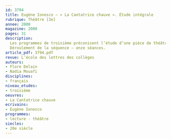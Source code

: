 ```yaml
---
id: 3794
title: Eugène Ionesco – « La Cantatrice chauve ». Étude intégrale
rubrique: Théâtre [3e]
annee: 2000
magazine: 2000
pages: 31
description: 
  Les programmes de troisième préconisent l’étude d’une pièce de théâtre du XXe siècle. Ils mettent également l’accent sur la pratique de l’oral, sur l’apprentissage de l’argumentation et recommandent le choix d’au moins une œuvre humoristique. L’étude de « La Cantatrice chauve » permet de réunir tous ces éléments. Les élèves, par le biais de l’humour et de la fantaisie, sont sensibilisés à l’argumentation, aux interrogations sur la communication entre les êtres et à la nécessité de reconstruire une dramaturgie différente sur les cendres de la société de l’après-guerre, ce qui permet d’établir des ponts entre le programme d’histoire et celui de français. « La Cantatrice chauve », sous des dehors comiques et absurdes, oblige le lecteur à s’interroger et à prendre position, donc à argumenter et à réfléchir.
  Déroulement de la séquence – onze séances.
article_pdf: 3794.pdf
revue: L’école des lettres des collèges
auteurs:
- Flore Delain
- Nadia Mouafi
disciplines:
- français
niveau_etudes:
- troisième
oeuvres:
- La Cantatrice chauve
ecrivains:
- Eugène Ionesco
programmes:
- lecture - théâtre
siecles:
- 20e siècle
---
```

